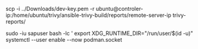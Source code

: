 scp -i ../Downloads/dev-key.pem -r ubuntu@controler-ip:/home/ubuntu/trivy/ansible-trivy-build/reports/remote-server-ip trivy-reports/

sudo -iu sapuser bash -lc '
  export XDG_RUNTIME_DIR="/run/user/$(id -u)"
  systemctl --user enable --now podman.socket